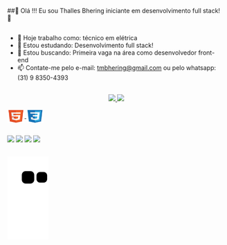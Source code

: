 ##🌱 Olá !!! Eu sou Thalles Bhering iniciante em desenvolvimento full stack! 👋
##

- 🔭 Hoje trabalho como: técnico em elétrica
- 🌱 Estou estudando: Desenvolvimento full stack!
- 🤔 Estou buscando: Primeira vaga na área como desenvolvedor front-end
- 📫 Contate-me pelo e-mail: tmbhering@gmail.com ou pelo whatsapp: (31) 9 8350-4393

##



<div align="center">
  <a href="https://github.com/Tbhering">
  <img height="120em" src="https://github-readme-stats.vercel.app/api?username=Tbhering&show_icons=true&theme=gruvbox&include_all_commits=true&count_private=true"/>
  <img height="120em" src="https://github-readme-stats.vercel.app/api/top-langs/?username=Tbhering&layout=compact&langs_count=7&theme=gruvbox"/>
</div>
  
<div style="center, display: inline_block"><br>
  <img align="center" alt="Rafa-HTML" height="30" width="40" src="https://raw.githubusercontent.com/devicons/devicon/master/icons/html5/html5-original.svg">
  <img align="center" alt="Rafa-CSS" height="30" width="40" src="https://raw.githubusercontent.com/devicons/devicon/master/icons/css3/css3-original.svg">
</div>
  
 ##
  <div>
    
  <a href="https://instagram.com/Tbhering" target="_blank"><img src="https://img.shields.io/badge/-Instagram-%23E4405F?style=for-the-badge&logo=instagram&logoColor=white" target="_blank"></a>
 <a href="https://discord.gg/6KTBsUvU" target="_blank"><img src="https://img.shields.io/badge/Discord-7289DA?style=for-the-badge&logo=discord&logoColor=white" target="_blank"></a> 
  <a href = "mailto:tmbhering@gmail.com"><img src="https://img.shields.io/badge/-Gmail-%23333?style=for-the-badge&logo=gmail&logoColor=white" target="_blank"></a>
  <a href="https://www.linkedin.com/in/thalles-bhering-ba798016a" target="_blank"><img src="https://img.shields.io/badge/-LinkedIn-%230077B5?style=for-the-badge&logo=linkedin&logoColor=white" target="_blank"></a>
  ##
  ![Snake animation](https://github.com/Tbhering/Tbhering/blob/output/github-contribution-grid-snake.svg)
  </div>
